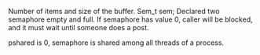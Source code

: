 Number of items and size of the buffer.
Sem_t sem;
Declared two semaphore empty and full. If semaphore has value 0, caller will be blocked, and it must wait until someone does a post.

pshared is 0, semaphore is shared among all threads of a process. 

